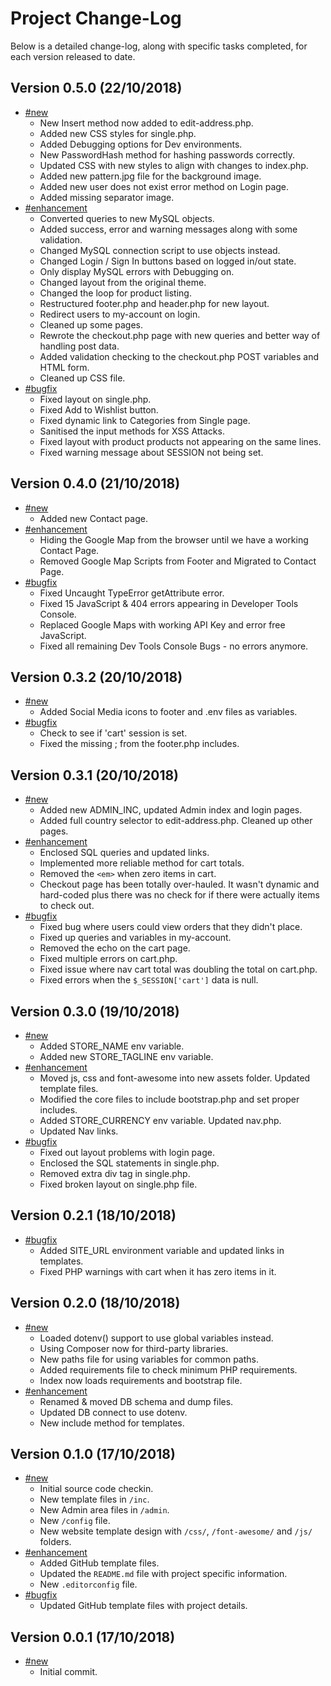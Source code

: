 # Project Change-Log

Below is a detailed change-log, along with specific tasks completed, for each
version released to date.

## Version 0.5.0 (22/10/2018)

- [#new](#new)
  - New Insert method now added to edit-address.php.
  - Added new CSS styles for single.php.
  - Added Debugging options for Dev environments.
  - New PasswordHash method for hashing passwords correctly.
  - Updated CSS with new styles to align with changes to index.php.
  - Added new pattern.jpg file for the background image.
  - Added new user does not exist error method on Login page.
  - Added missing separator image.
- [#enhancement](#enhancement)
  - Converted queries to new MySQL objects.
  - Added success, error and warning messages along with some validation.
  - Changed MySQL connection script to use objects instead.
  - Changed Login / Sign In buttons based on logged in/out state.
  - Only display MySQL errors with Debugging on.
  - Changed layout from the original theme.
  - Changed the loop for product listing.
  - Restructured footer.php and header.php for new layout.
  - Redirect users to my-account on login.
  - Cleaned up some pages.
  - Rewrote the checkout.php page with new queries and better way of handling
    post data.
  - Added validation checking to the checkout.php POST variables and HTML form.
  - Cleaned up CSS file.
- [#bugfix](#bugfix)
  - Fixed layout on single.php.
  - Fixed Add to Wishlist button.
  - Fixed dynamic link to Categories from Single page.
  - Sanitised the input methods for XSS Attacks.
  - Fixed layout with product products not appearing on the same lines.
  - Fixed warning message about SESSION not being set.

## Version 0.4.0 (21/10/2018)

- [#new](#new)
  - Added new Contact page.
- [#enhancement](#enhancement)
  - Hiding the Google Map from the browser until we have a working Contact Page.
  - Removed Google Map Scripts from Footer and Migrated to Contact Page.
- [#bugfix](#bugfix)
  - Fixed Uncaught TypeError getAttribute error.
  - Fixed 15 JavaScript & 404 errors appearing in Developer Tools Console.
  - Replaced Google Maps with working API Key and error free JavaScript.
  - Fixed all remaining Dev Tools Console Bugs - no errors anymore.

## Version 0.3.2 (20/10/2018)

- [#new](#new)
  - Added Social Media icons to footer and .env files as variables.
- [#bugfix](#bugfix)
  - Check to see if 'cart' session is set.
  - Fixed the missing ; from the footer.php includes.

## Version 0.3.1 (20/10/2018)

- [#new](#new)
  - Added new ADMIN_INC, updated Admin index and login pages.
  - Added full country selector to edit-address.php. Cleaned up other pages.
- [#enhancement](#enhancement)
  - Enclosed SQL queries and updated links.
  - Implemented more reliable method for cart totals.
  - Removed the `<em>` when zero items in cart.
  - Checkout page has been totally over-hauled. It wasn't dynamic and hard-coded
    plus there was no check for if there were actually items to check out.
- [#bugfix](#bugfix)
  - Fixed bug where users could view orders that they didn't place.
  - Fixed up queries and variables in my-account.
  - Removed the echo on the cart page.
  - Fixed multiple errors on cart.php.
  - Fixed issue where nav cart total was doubling the total on cart.php.
  - Fixed errors when the `$_SESSION['cart']` data is null.

## Version 0.3.0 (19/10/2018)

- [#new](#new)
  - Added STORE_NAME env variable.
  - Added new STORE_TAGLINE env variable.
- [#enhancement](#enhancement)
  - Moved js, css and font-awesome into new assets folder. Updated template files.
  - Modified the core files to include bootstrap.php and set proper includes.
  - Added STORE_CURRENCY env variable. Updated nav.php.
  - Updated Nav links.
- [#bugfix](#bugfix)
  - Fixed out layout problems with login page.
  - Enclosed the SQL statements in single.php.
  - Removed extra div tag in single.php.
  - Fixed broken layout on single.php file.

## Version 0.2.1 (18/10/2018)

- [#bugfix](#bugfix)
  - Added SITE_URL environment variable and updated links in templates.
  - Fixed PHP warnings with cart when it has zero items in it.

## Version 0.2.0 (18/10/2018)

- [#new](#new)
  - Loaded dotenv() support to use global variables instead.
  - Using Composer now for third-party libraries.
  - New paths file for using variables for common paths.
  - Added requirements file to check minimum PHP requirements.
  - Index now loads requirements and bootstrap file.
- [#enhancement](#enhancement)
  - Renamed & moved DB schema and dump files.
  - Updated DB connect to use dotenv.
  - New include method for templates.

## Version 0.1.0 (17/10/2018)

- [#new](#new)
  - Initial source code checkin.
  - New template files in `/inc`.
  - New Admin area files in `/admin`.
  - New `/config` file.
  - New website template design with `/css/`, `/font-awesome/` and `/js/`
    folders.
- [#enhancement](#enhancement)
  - Added GitHub template files.
  - Updated the `README.md` file with project specific information.
  - New `.editorconfig` file.
- [#bugfix](#bugfix)
  - Updated GitHub template files with project details.

## Version 0.0.1 (17/10/2018)

- [#new](#new)
  - Initial commit.
